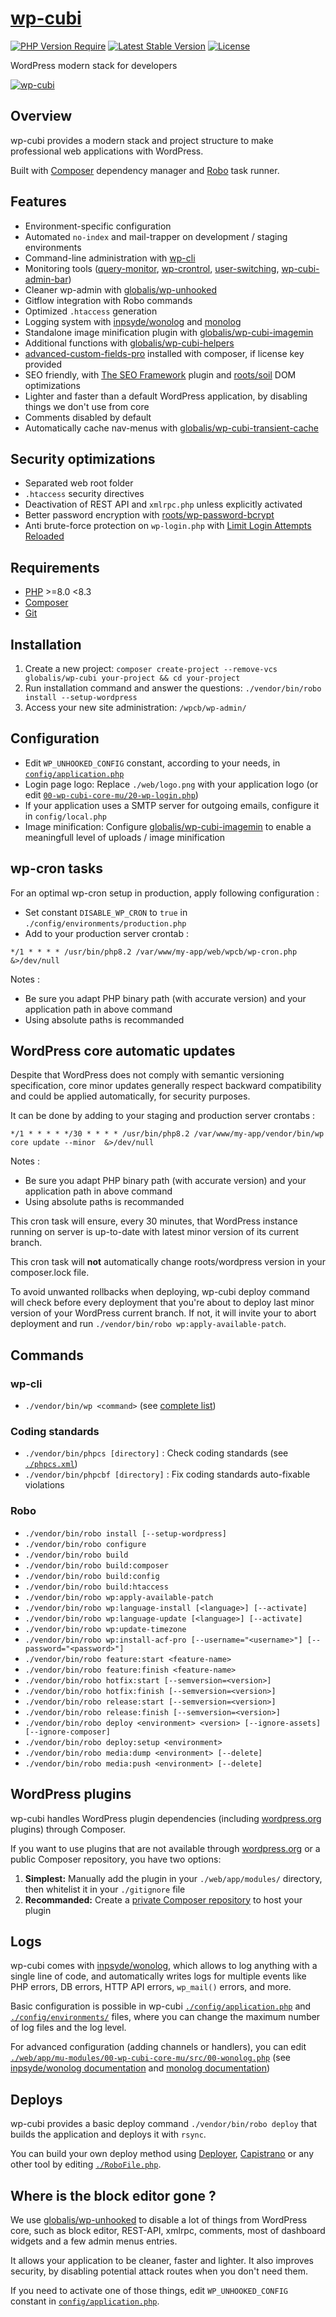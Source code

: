 # [wp-cubi](https://github.com/globalis-ms/wp-cubi/)

[![PHP Version Require](https://img.shields.io/packagist/dependency-v/globalis/wp-cubi/php?color=%233fb911)](https://github.com/globalis-ms/wp-cubi/blob/master/composer.json)
[![Latest Stable Version](https://poser.pugx.org/globalis/wp-cubi/v/stable)](https://packagist.org/packages/globalis/wp-cubi)
[![License](https://poser.pugx.org/globalis/wp-cubi/license)](https://github.com/globalis-ms/wp-cubi/blob/master/LICENSE.md)

WordPress modern stack for developers

[![wp-cubi](https://github.com/globalis-ms/wp-cubi/raw/master/.resources/wp-cubi-500x175.jpg)](https://github.com/globalis-ms/wp-cubi/)


## Overview

wp-cubi provides a modern stack and project structure to make professional web applications with WordPress.

Built with [Composer](http://getcomposer.org) dependency manager and [Robo](http://robo.li/) task runner.


## Features

* Environment-specific configuration
* Automated `no-index` and mail-trapper on development / staging environments
* Command-line administration with [wp-cli](http://wp-cli.org/)
* Monitoring tools ([query-monitor](https://wordpress.org/plugins/query-monitor/), [wp-crontrol](https://wordpress.org/plugins/wp-crontrol/), [user-switching](https://wordpress.org/plugins/user-switching/), [wp-cubi-admin-bar](https://github.com/globalis-ms/wp-cubi/tree/master/web/app/mu-modules/10-wp-cubi-admin-bar))
* Cleaner wp-admin with [globalis/wp-unhooked](https://github.com/globalis-ms/wp-unhooked)
* Gitflow integration with Robo commands
* Optimized `.htaccess` generation
* Logging system with [inpsyde/wonolog](https://github.com/inpsyde/Wonolog) and [monolog](https://github.com/Seldaek/monolog)
* Standalone image minification plugin with [globalis/wp-cubi-imagemin](https://github.com/globalis-ms/wp-cubi-imagemin)
* Additional functions with [globalis/wp-cubi-helpers](https://github.com/globalis-ms/wp-cubi-helpers)
* [advanced-custom-fields-pro](https://www.advancedcustomfields.com/pro/) installed with composer, if license key provided
* SEO friendly, with [The SEO Framework](https://wordpress.org/plugins/autodescription/) plugin and [roots/soil](https://github.com/roots/soil) DOM optimizations
* Lighter and faster than a default WordPress application, by disabling things we don't use from core
* Comments disabled by default
* Automatically cache nav-menus with [globalis/wp-cubi-transient-cache](https://github.com/globalis-ms/wp-cubi-transient-cache/)


## Security optimizations

* Separated web root folder
* `.htaccess` security directives
* Deactivation of REST API and `xmlrpc.php` unless explicitly activated
* Better password encryption with [roots/wp-password-bcrypt](https://github.com/roots/wp-password-bcrypt)
* Anti brute-force protection on `wp-login.php` with [Limit Login Attempts Reloaded](https://wordpress.org/plugins/limit-login-attempts-reloaded/)


## Requirements

* [PHP](http://php.net/) >=8.0 <8.3
* [Composer](http://getcomposer.org)
* [Git](https://git-scm.com/)


## Installation

1. Create a new project: `composer create-project --remove-vcs globalis/wp-cubi your-project && cd your-project`
2. Run installation command and answer the questions: `./vendor/bin/robo install --setup-wordpress`
3. Access your new site administration: `/wpcb/wp-admin/`


## Configuration

* Edit `WP_UNHOOKED_CONFIG` constant, according to your needs, in [`config/application.php`](https://github.com/globalis-ms/wp-cubi/blob/master/config/application.php)
* Login page logo: Replace `./web/logo.png` with your application logo (or edit [`00-wp-cubi-core-mu/20-wp-login.php`](https://github.com/globalis-ms/wp-cubi/blob/master/web/app/mu-modules/00-wp-cubi-core-mu/src/20-wp-login.php))
* If your application uses a SMTP server for outgoing emails, configure it in `config/local.php`
* Image minification: Configure [globalis/wp-cubi-imagemin](https://github.com/globalis-ms/wp-cubi-imagemin) to enable a meaningfull level of uploads / image minification

## wp-cron tasks

For an optimal wp-cron setup in production, apply following configuration :

- Set constant `DISABLE_WP_CRON` to `true` in `./config/environments/production.php`
- Add to your production server crontab :

```
*/1 * * * * /usr/bin/php8.2 /var/www/my-app/web/wpcb/wp-cron.php &>/dev/null
```

Notes :
- Be sure you adapt PHP binary path (with accurate version) and your application path in above command
- Using absolute paths is recommanded


## WordPress core automatic updates

Despite that WordPress does not comply with semantic versioning specification, core minor updates generally respect backward compatibility and could be applied automatically, for security purposes.

It can be done by adding to your staging and production server crontabs :

```
*/1 * * * * */30 * * * * /usr/bin/php8.2 /var/www/my-app/vendor/bin/wp core update --minor  &>/dev/null
```

Notes :
- Be sure you adapt PHP binary path (with accurate version) and your application path in above command
- Using absolute paths is recommanded

This cron task will ensure, every 30 minutes, that WordPress instance running on server is up-to-date with latest minor version of its current branch.

This cron task will **not** automatically change roots/wordpress version in your composer.lock file.

To avoid unwanted rollbacks when deploying, wp-cubi deploy command will check before every deployment that you're about to deploy last minor version of your WordPress current branch. If not, it will invite your to abort deployment and run `./vendor/bin/robo wp:apply-available-patch`.



## Commands

### wp-cli

* `./vendor/bin/wp <command>` (see [complete list](https://developer.wordpress.org/cli/commands/))

### Coding standards

* `./vendor/bin/phpcs [directory]` : Check coding standards (see [`./phpcs.xml`](https://github.com/globalis-ms/wp-cubi/blob/master/phpcs.xml))
* `./vendor/bin/phpcbf [directory]` : Fix coding standards auto-fixable violations

### Robo

* `./vendor/bin/robo install [--setup-wordpress]`
* `./vendor/bin/robo configure`
* `./vendor/bin/robo build`
* `./vendor/bin/robo build:composer`
* `./vendor/bin/robo build:config`
* `./vendor/bin/robo build:htaccess`
* `./vendor/bin/robo wp:apply-available-patch`
* `./vendor/bin/robo wp:language-install [<language>] [--activate]`
* `./vendor/bin/robo wp:language-update [<language>] [--activate]`
* `./vendor/bin/robo wp:update-timezone`
* `./vendor/bin/robo wp:install-acf-pro [--username="<username>"] [--password="<password>"]`
* `./vendor/bin/robo feature:start <feature-name>`
* `./vendor/bin/robo feature:finish <feature-name>`
* `./vendor/bin/robo hotfix:start [--semversion=<version>]`
* `./vendor/bin/robo hotfix:finish [--semversion=<version>]`
* `./vendor/bin/robo release:start [--semversion=<version>]`
* `./vendor/bin/robo release:finish [--semversion=<version>]`
* `./vendor/bin/robo deploy <environment> <version> [--ignore-assets] [--ignore-composer]`
* `./vendor/bin/robo deploy:setup <environment>`
* `./vendor/bin/robo media:dump <environment> [--delete]`
* `./vendor/bin/robo media:push <environment> [--delete]`


## WordPress plugins

wp-cubi handles WordPress plugin dependencies (including [wordpress.org](https://wordpress.org/) plugins) through Composer.

If you want to use plugins that are not available through [wordpress.org](https://wordpress.org/) or a public Composer repository, you have two options:

1. **Simplest:** Manually add the plugin in your `./web/app/modules/` directory, then whitelist it in your `./gitignore` file
2. **Recommanded:** Create a [private Composer repository](https://getcomposer.org/doc/articles/handling-private-packages-with-satis.md) to host your plugin


## Logs

wp-cubi comes with [inpsyde/wonolog](https://github.com/inpsyde/Wonolog), which allows to log anything with a single line of code, and automatically writes logs for multiple events like PHP errors, DB errors, HTTP API errors, `wp_mail()` errors, and more.

Basic configuration is possible in wp-cubi [`./config/application.php`](https://github.com/globalis-ms/wp-cubi/blob/master/config/application.php) and [`./config/environments/`](https://github.com/globalis-ms/wp-cubi/tree/master/config/environments) files, where you can change the maximum number of log files and the log level.

For advanced configuration (adding channels or handlers), you can edit [`./web/app/mu-modules/00-wp-cubi-core-mu/src/00-wonolog.php`](https://github.com/globalis-ms/wp-cubi/blob/master/web/app/mu-modules/00-wp-cubi-core-mu/src/00-wonolog.php) (see [inpsyde/wonolog documentation](https://inpsyde.github.io/Wonolog/) and [monolog documentation](https://github.com/Seldaek/monolog/tree/master/doc))


## Deploys

wp-cubi provides a basic deploy command `./vendor/bin/robo deploy` that builds the application and deploys it with `rsync`.

You can build your own deploy method using [Deployer](https://deployer.org/), [Capistrano](https://capistranorb.com/) or any other tool by editing [`./RoboFile.php`](https://github.com/globalis-ms/wp-cubi/blob/master/RoboFile.php).


## Where is the block editor gone ?

We use [globalis/wp-unhooked](https://github.com/globalis-ms/wp-unhooked) to disable a lot of things from WordPress core, such as block editor, REST-API, xmlrpc, comments, most of dashboard widgets and a few admin menus entries.

It allows your application to be cleaner, faster and lighter. It also improves security, by disabling potential attack routes when you don't need them.

If you need to activate one of those things, edit `WP_UNHOOKED_CONFIG` constant in [`config/application.php`](https://github.com/globalis-ms/wp-cubi/blob/master/config/application.php).
